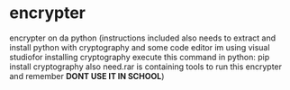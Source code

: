 # encrypter
encrypter on da python (instructions included also needs to extract and install python with cryptography and some code editor im using visual studiofor installing cryptography execute this command in python: pip install cryptography also need.rar is containing tools to run this encrypter and remember **DONT USE IT IN SCHOOL**)
